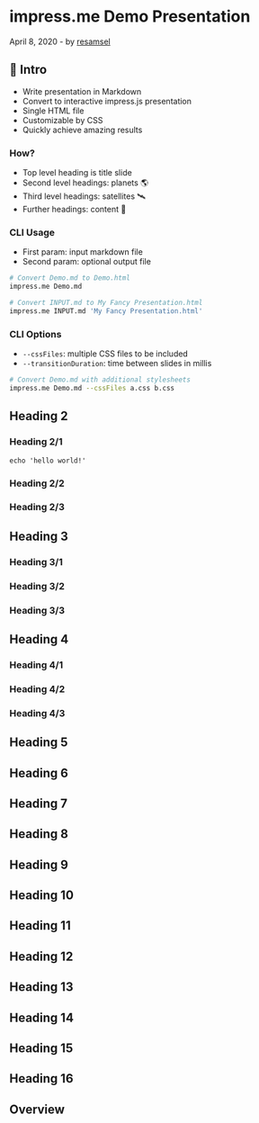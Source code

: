 impress.me Demo Presentation
====================================

April 8, 2020 - by [resamsel](https://github.com/resamsel)

## 🧭 Intro [](class=primary-red)

* Write presentation in Markdown
* Convert to interactive impress.js presentation
* Single HTML file
* Customizable by CSS
* Quickly achieve amazing results

### How?

* Top level heading is title slide
* Second level headings: planets 🌎
* Third level headings: satellites 🛰️
* Further headings: content 📖

### CLI Usage

* First param: input markdown file
* Second param: optional output file

```bash
# Convert Demo.md to Demo.html
impress.me Demo.md

# Convert INPUT.md to My Fancy Presentation.html
impress.me INPUT.md 'My Fancy Presentation.html'
```

### CLI Options

* `--cssFiles`: multiple CSS files to be included
* `--transitionDuration`: time between slides in millis

```bash
# Convert Demo.md with additional stylesheets
impress.me Demo.md --cssFiles a.css b.css
```

## Heading 2 [](class=primary-pink)
### Heading 2/1
```shell script
echo 'hello world!'
```
### Heading 2/2
### Heading 2/3

## Heading 3 [](class=primary-purple)
### Heading 3/1
### Heading 3/2
### Heading 3/3

## Heading 4 [](class=primary-deepPurple)
### Heading 4/1
### Heading 4/2
### Heading 4/3

## Heading 5 [](class=primary-indigo)

## Heading 6 [](class=primary-blue)

## Heading 7 [](class=primary-lightBlue)

## Heading 8 [](class=primary-cyan)

## Heading 9 [](class=primary-teal)

## Heading 10 [](class=primary-green)

## Heading 11 [](class=primary-lightGreen)

## Heading 12 [](class=primary-lime)

## Heading 13 [](class=primary-yellow)

## Heading 14 [](class=primary-amber)

## Heading 15 [](class=primary-orange)

## Heading 16 [](class=primary-deepOrange)

## Overview [](class=overview)

[logo]: https://github.com/adam-p/markdown-here/raw/master/src/common/images/icon48.png "Logo Title Text 2"
[demo-presentation]: images/demo-presentation.png "Demo Presentation"
[link]: http://www.reddit.com
